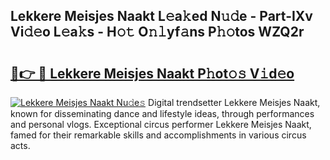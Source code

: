 ## Lekkere Meisjes Naakt L𝚎a𝚔ed N𝚞𝚍e - Part-IXv Vi𝚍𝚎o L𝚎a𝚔s - H𝚘𝚝 O𝚗𝚕yf𝚊ns P𝚑𝚘tos WZQ2r

# <h2><a href="http://kf7g45r.oniu.top/?m=Lekkere+Meisjes+Naakt">🔗👉 🔴 Lekkere Meisjes Naakt P𝚑ot𝚘𝚜 V𝚒d𝚎o</a></h2>

[![Lekkere Meisjes Naakt Nu𝚍e𝚜](https://i.imgur.com/0qMVB7G.gif)](http://kf7g45r.oniu.top/?m=Lekkere+Meisjes+Naakt)
Digital trendsetter Lekkere Meisjes Naakt, known for disseminating dance and lifestyle ideas, through performances and personal vlogs. Exceptional circus performer Lekkere Meisjes Naakt, famed for their remarkable skills and accomplishments in various circus acts.  
